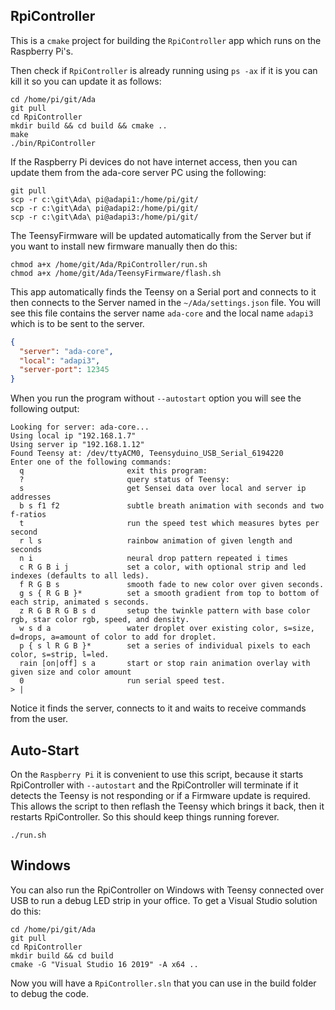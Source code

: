 ## RpiController

This is a `cmake` project for building the `RpiController` app which runs on the Raspberry Pi's.

Then check if `RpiController` is already running using `ps -ax` if it is you can kill it so you
can update it as follows:

```
cd /home/pi/git/Ada
git pull
cd RpiController
mkdir build && cd build && cmake ..
make
./bin/RpiController
```

If the Raspberry Pi devices do not have internet access, then you can update them from the
ada-core server PC using the following:

```
git pull
scp -r c:\git\Ada\ pi@adapi1:/home/pi/git/
scp -r c:\git\Ada\ pi@adapi2:/home/pi/git/
scp -r c:\git\Ada\ pi@adapi3:/home/pi/git/
```

The TeensyFirmware will be updated automatically from the Server
but if you want to install new firmware manually then do this:

```
chmod a+x /home/git/Ada/RpiController/run.sh
chmod a+x /home/git/Ada/TeensyFirmware/flash.sh
```

This app automatically finds the Teensy on a Serial port and connects to it then
connects to the Server named in the `~/Ada/settings.json` file.  You will see this file
contains the server name `ada-core` and the local name `adapi3` which is to be sent to the server.

```json
{
  "server": "ada-core",
  "local": "adapi3",
  "server-port": 12345
}
```

When you run the program without `--autostart` option you will see the following output:

```
Looking for server: ada-core...
Using local ip "192.168.1.7"
Using server ip "192.168.1.12"
Found Teensy at: /dev/ttyACM0, Teensyduino_USB_Serial_6194220
Enter one of the following commands:
  q                       exit this program:
  ?                       query status of Teensy:
  s                       get Sensei data over local and server ip addresses
  b s f1 f2               subtle breath animation with seconds and two f-ratios
  t                       run the speed test which measures bytes per second
  r l s                   rainbow animation of given length and seconds
  n i                     neural drop pattern repeated i times
  c R G B i j             set a color, with optional strip and led indexes (defaults to all leds).
  f R G B s               smooth fade to new color over given seconds.
  g s { R G B }*          set a smooth gradient from top to bottom of each strip, animated s seconds.
  z R G B R G B s d       setup the twinkle pattern with base color rgb, star color rgb, speed, and density.
  w s d a                 water droplet over existing color, s=size, d=drops, a=amount of color to add for droplet.
  p { s l R G B }*        set a series of individual pixels to each color, s=strip, l=led.
  rain [on|off] s a       start or stop rain animation overlay with given size and color amount
  0                       run serial speed test.
> |
```

Notice it finds the server, connects to it and waits to receive commands from the user.

## Auto-Start

On the `Raspberry Pi` it is convenient to use this script, because it starts RpiController with
`--autostart` and the RpiController will terminate if it detects the Teensy is not responding or if
a Firmware update is required.  This allows the script to then reflash the Teensy which brings it
back, then it restarts RpiController. So this should keep things running forever.

```
./run.sh
```

## Windows

You can also run the RpiController on Windows with Teensy connected over USB to run a debug LED
strip in your office. To get a Visual Studio solution do this:

```shell
cd /home/pi/git/Ada
git pull
cd RpiController
mkdir build && cd build
cmake -G "Visual Studio 16 2019" -A x64 ..
```

Now you will have a `RpiController.sln` that you can use in the build folder to debug the code.
